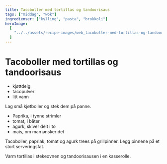 ```yaml
---
title: Tacoboller med tortillas og tandoorisaus
tags: ["middag", "wok"]
ingredienser: ["kylling", "pasta", "brokkoli"]
heroImage:
  [
    "../../assets/recipe-images/web_tacoboller-med-tortillas-og-tandoorisaus.jpg",
  ]
---
```


# Tacoboller med tortillas og tandoorisaus

- kjøttdeig
- tacopulver
- litt vann

Lag små kjøtboller og stek dem på panne.

- Paprika, i tynne strimler
- tomat, i båter
- agurk, skiver delt i to
- mais, om man ønsker det

Tacoboller, papriak, tomat og agurk trees på grillpinner. Legg pinnene på et stort serveringsfat.

Varm tortillas i stekeovnen og tandoorisausen i en kasserolle.
